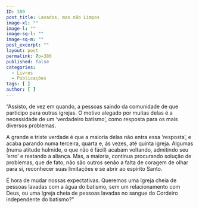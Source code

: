```yaml
---
ID: 380
post_title: Lavados, mas não Limpos
image-xl: ""
image-l: ""
image-sq-l: ""
image-sq-m: ""
post_excerpt: ""
layout: post
permalink: ?p=380
published: false
categories:
  - Livros
  - Publicações
tags: [ ]
author: [ ]
---
```

“Assisto, de vez em quando, a pessoas saindo da comunidade de que participo para outras igrejas. O motivo alegado por muitas delas é a necessidade de um ‘verdadeiro batismo’, como resposta para os mais diversos problemas.

A grande e triste verdade é que a maioria delas não entra essa ‘resposta’, e acaba parando numa terceira, quarta e, ás vezes, até quinta igreja. Algumas (numa atitude hulmide, o que não é fácil) acabam voltando, admitindo seu ‘erro’ e reatando a aliança. Mas, a maioria, continua procurando solução de problemas, que de fato, não são outros senão a falta de coragem de olhar para si, reconhecer suas limitações e se abrir ao espírito Santo.

É hora de mudar nossas expectativas. Queremos uma Igreja cheia de pessoas lavadas com a água do batismo, sem um relacionamento com Deus, ou uma Igreja cheia de pessoas lavadas no sangue do Cordeiro independente do batismo?”